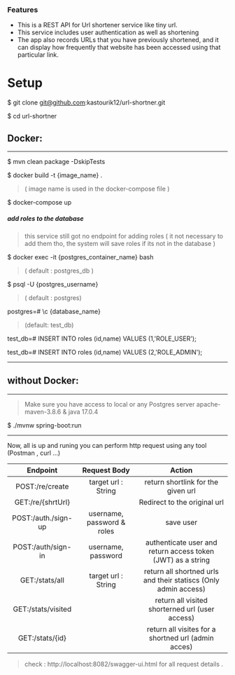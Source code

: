 ### Features

- This is a REST API for Url shortener service like tiny url.
- This service includes user authentication as well as shortening
- The app also records URLs that you have previously shortened, and it can display how frequently that website has been accessed using that particular link.

# Setup
$ git clone git@github.com:kastourik12/url-shortner.git

$ cd url-shortner

## Docker:
------------

$ mvn clean package -DskipTests

$ docker build -t {image_name} .
> ( image name is used in the docker-compose file )

$ docker-compose up



##### add roles to the database

> this service still got no endpoint for adding roles ( it not necessary to add them tho, the system will save roles if its  not in the database )

$ docker exec -it {postgres_container_name} bash
> ( default : postgres_db )

$ psql -U {postgres_username}
> ( default : postgres)

postgres=# \c {database_name}
> (default: test_db)

test_db=# INSERT INTO roles (id,name) VALUES (1,'ROLE_USER');


test_db=# INSERT INTO roles (id,name) VALUES (2,'ROLE_ADMIN');


------------
## without Docker:
------------

> Make sure you have access to local or any Postgres server
> apache-maven-3.8.6 & java 17.0.4


$  ./mvnw spring-boot:run

------------

Now, all is up and runing you can perform http request using any tool (Postman , curl ...)



| Endpoint   |  Request Body |  Action |
| :------------: | :------------: | :------------: |
|  POST:/re/create | target url : String  |  return shortlink for the given url |
|  GET:/re/{shrtUrl} |     | Redirect to the original url   |
|  POST:/auth./sign-up | username, password & roles | save user   |
|  POST:/auth/sign-in |  username, password |  authenticate user and return access token (JWT) as a string |
| GET:/stats/all | target url : String  | return all shortned urls and their statiscs (Only admin access) |
|  GET:/stats/visited |   |  return all visited shorterned url (user access) |
| GET:/stats/{id}  |   | return all visites for a shortned url (admin acces)  |

> check : http://localhost:8082/swagger-ui.html for all request details .
